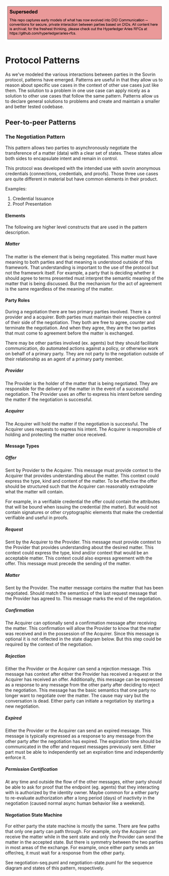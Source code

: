 ![superseded](../superseded.png)
# Protocol Patterns
As we've modeled the various interactions between parties in the Sovrin protocol, patterns have emerged. Patterns are useful in that they allow us to reason about specific use cases in the context of other use cases just like them. The solution to a problem in one use case can apply nicely as a solution to other use cases that follow the same pattern. Patterns allow us to declare general solutions to problems and create and maintain a smaller and better tested codebase. 

## Peer-to-peer Patterns
 
### The Negotiation Pattern 
This pattern allows two parties to asynchronously negotiate the transference of a matter (data) with a clear set of states. These states allow both sides to encapsulate intent and remain in control.

This protocol was developed with the intended use with sovrin anonymous credentials (connections, credentials, and proofs). Those three use cases are quite different in material but have common elements in their product. 

Examples:
1. Credential Issuance
2. Proof Presentation

#### Elements
The following are higher level constructs that are used in the pattern description.

##### Matter
The matter is the element that is being negotiated. This matter must have meaning to both parties and that meaning is understood outside of this framework. That understanding is important to the use of the protocol but not the framework itself. For example, a party that is deciding whether it should agree to terms presented must interpret the semantic meaning of the matter that is being discussed. But the mechanism for the act of agreement is the same regardless of the meaning of the matter. 

#### Party Roles
During a negotiation there are two primary parties involved. There is a provider and a acquirer.  Both parties must maintain their respective control of their side of the negotiation. They both are free to agree, counter and terminate the negotiation. And when they agree, they are the two parties that must come to agreement before the matter is exchanged. 

There may be other parties involved (ex. agents) but they should facilitate communication, do automated actions against a policy, or otherwise work on behalf of a primary party.  They are not party to the negotiation outside of their relationship as an agent of a primary party member.

##### Provider
The Provider is the holder of the matter that is being negotiated. They are responsible for the delivery of the matter in the event of a successful negotiation. The Provider uses an offer to express his intent before sending the matter if the negotiation is successful.

##### Acquirer
The Acquirer will hold the matter if the negotiation is successful. The Acquirer uses requests to express his intent. The Acquirer is responsible of holding and protecting the matter once received. 

#### Message Types

##### Offer
Sent by Provider to the Acquirer. This message must provide context to the Acquirer that provides understanding about the matter. This context could express the type, kind and content of the matter. To be effective the offer should be structured such that the Acquirer can reasonably extrapolate what the matter will contain. 

For example, in a verifiable credential the offer could contain the attributes that will be bound when issuing the credential (the matter). But would not contain signatures or other cryptographic elements that make the credential verifiable and useful in proofs. 

##### Request
Sent by the Acquirer to the Provider. This message must provide context to the Provider that provides understanding about the desired matter. This context could express the type, kind and/or context that would be an acceptable matter. This context could also express agreement with the offer. This message must precede the sending of the matter.

##### Matter
Sent by the Provider. The matter message contains the matter that has been negotiated. Should match the semantics of the last request message that the Provider has agreed to. This message marks the end of the negotiation.

##### Confirmation
The Acquirer can optionally send a confirmation message after receiving the matter.  This confirmation will allow the Provider to know that the matter was received and in the possession of the Acquirer. Since this message is optional it is not reflected in the state diagram below. But this step could be required by the context of the negotiation.

##### Rejection
Either the Provider or the Acquirer can send a rejection message. This message has context after either the Provider has received a request or the Acquirer has received an offer.  Additionally, this message can be expressed as a response to any message from the other party after deciding to reject the negotiation.  This message has the basic semantics that one party no longer want to negotiate over the matter. The cause may vary but the conversation is dead. Either party can initiate a negotiation by starting a new negotiation.

##### Expired
Either the Provider or the Acquirer can send an expired message.  This message is typically expressed as a response to any message from the other party after the negotiation has expired. The expiration time should be communicated in the offer and request messages previously sent. Either part must be able to independently set an expiration time and independently enforce it.

##### Permission Certification
At any time and outside the flow of the other messages, either party should be able to ask for proof that the endpoint (eg. agents) that they interacting with is authorized by the identity owner. Maybe common for a either party to re-evaluate authorization after a long period (days) of inactivity in the negotiation (caused normal async human behavior like a weekend).

#### Negotiation State Machine
For either party the state machine is mostly the same. There are few paths that only one party can path through. For example, only the Acquirer can receive the matter while in the sent state and only the Provider can send the matter in the accepted state. But there is symmetry between the two parties in most areas of the exchange. For example, once either party sends an offer/req, it must wait for a response from the other party.

See negotiation-seq.puml and negotiation-state.puml for the sequence diagram and states of this pattern, respectively.
